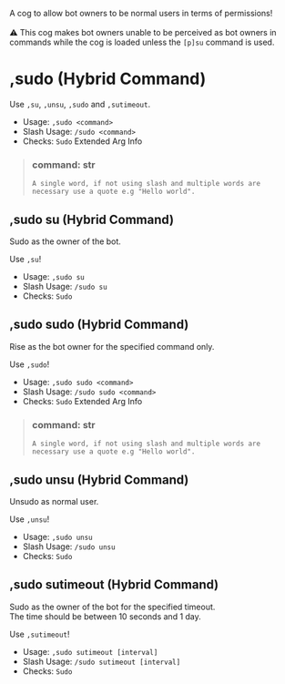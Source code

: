 A cog to allow bot owners to be normal users in terms of permissions!<br/><br/>⚠️ This cog makes bot owners unable to be perceived as bot owners in commands while the cog is loaded unless the `[p]su` command is used.

# ,sudo (Hybrid Command)
Use `,su`, `,unsu`, `,sudo` and `,sutimeout`.<br/>
 - Usage: `,sudo <command>`
 - Slash Usage: `/sudo <command>`
 - Checks: `Sudo`
Extended Arg Info
> ### command: str
> ```
> A single word, if not using slash and multiple words are necessary use a quote e.g "Hello world".
> ```
## ,sudo su (Hybrid Command)
Sudo as the owner of the bot.<br/>

Use `,su`!<br/>
 - Usage: `,sudo su`
 - Slash Usage: `/sudo su`
 - Checks: `Sudo`
## ,sudo sudo (Hybrid Command)
Rise as the bot owner for the specified command only.<br/>

Use `,sudo`!<br/>
 - Usage: `,sudo sudo <command>`
 - Slash Usage: `/sudo sudo <command>`
 - Checks: `Sudo`
Extended Arg Info
> ### command: str
> ```
> A single word, if not using slash and multiple words are necessary use a quote e.g "Hello world".
> ```
## ,sudo unsu (Hybrid Command)
Unsudo as normal user.<br/>

Use `,unsu`!<br/>
 - Usage: `,sudo unsu`
 - Slash Usage: `/sudo unsu`
 - Checks: `Sudo`
## ,sudo sutimeout (Hybrid Command)
Sudo as the owner of the bot for the specified timeout.<br/>
The time should be between 10 seconds and 1 day.<br/>

Use `,sutimeout`!<br/>
 - Usage: `,sudo sutimeout [interval]`
 - Slash Usage: `/sudo sutimeout [interval]`
 - Checks: `Sudo`
